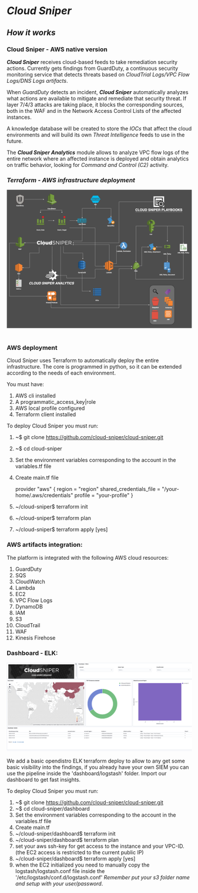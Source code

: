 # *Cloud Sniper*

## *How it works*

### Cloud Sniper - AWS native version

***Cloud Sniper*** receives cloud-based feeds to take remediation security actions. Currently gets findings from GuardDuty, a continuous security monitoring service that detects threats based on *CloudTrial Logs/VPC Flow Logs/DNS Logs artifacts*.

When *GuardDuty* detects an incident, ***Cloud Sniper*** automatically analyzes what actions are available to mitigate and remediate that security threat. If layer 7/4/3 attacks are taking place, it blocks the corresponding sources, both in the WAF and in the Network Access Control Lists of the affected instances.

A knowledge database will be created to store the *IOCs* that affect the cloud environments and will build its own *Threat Intelligence* feeds to use in the future.

The ***Cloud Sniper Analytics*** module allows to analyze VPC flow logs of the entire network where an affected instance is deployed and obtain analytics on traffic behavior, looking for *Command and Control (C2)* activity.

### *Terraform - AWS infrastructure deployment*

![alt text](../images/deployment.png "Cloud Sniper")
<br> </br>

### AWS deployment

Cloud Sniper uses Terraform to automatically deploy the entire infrastructure. The core is programmed in python, so it can be extended according to the needs of each environment.

You must have:

1. AWS cli  installed
2. A programmatic_access_key|role
3. AWS local profile configured
4. Terraform client installed

To deploy Cloud Sniper you must run:

1. ~$ git clone https://github.com/cloud-sniper/cloud-sniper.git
2. ~$ cd cloud-sniper
3. Set the environment variables corresponding to the account in the variables.tf file
4. Create main.tf file

   provider "aws" {
   region                    = "region"
   shared_credentials_file   = "/your-home/.aws/credentials"
   profile                   = "your-profile"
   }
5. ~/cloud-sniper$ terraform init
6. ~/cloud-sniper$ terraform plan
7. ~/cloud-sniper$ terraform apply [yes]

### AWS artifacts integration:

The platform is integrated with the following AWS cloud resources:

1. GuardDuty
2. SQS
3. CloudWatch
4. Lambda
5. EC2
6. VPC Flow Logs
7. DynamoDB
8. IAM
9. S3
10. CloudTrail
11. WAF
12. Kinesis Firehose

### Dashboard  - ELK:

![alt text](../images/dashboard.png "Cloud Sniper Dashboard")


We add a basic opendistro ELK terraform deploy to allow to any get some basic visibility into the findings, if you already have your own SIEM you can use the pipeline inside the 'dashboard/logstash' folder. Import our dashboard to get fast insights. 

To deploy Cloud Sniper you must run:

1.  ~$ git clone https://github.com/cloud-sniper/cloud-sniper.git
2.  ~$ cd cloud-sniper/dashboard
3.  Set the environment variables corresponding to the account in the variables.tf file
4.  Create main.tf
5.  ~/cloud-sniper/dashboard$ terraform init
6.  ~/cloud-sniper/dashboard$ terraform plan
7.  set your aws ssh-key for get access to the instance and your VPC-ID. (the EC2 access is restricted to the current public IP) 
8.  ~/cloud-sniper/dashboard$ terraform apply [yes]
9.  when the EC2 initialized you need to manually copy the logstash/logstash.conf file inside the '/etc/logstash/conf.d/logstash.conf' *Remember put your s3 folder name and setup with  your user/password*. 